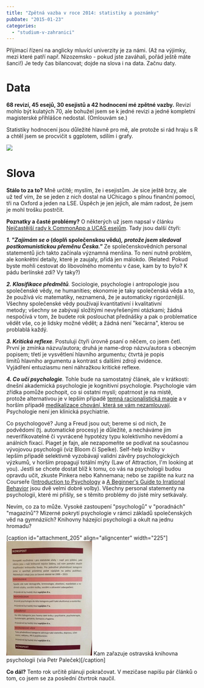 ```yaml
---
title: "Zpětná vazba v roce 2014: statistiky a poznámky"
pubDate: "2015-01-23"
categories: 
  - "studium-v-zahranici"
---
```


Přijímací řízení na anglicky mluvící univerzity je za námi. (Až na výjimky, mezi které patří např. Nizozemsko - pokud jste zaváhali, pořád ještě máte šanci!) Je tedy čas bilancovat; dojde na slova i na data. Začnu daty.

# Data

**68 revizí, 45 esejů, 30 esejistů a 42 hodnocení mé zpětné vazby.** Revizí mohlo být kulatých 70, ale bohužel jsem se k jedné revizi a jedné kompletní magisterské přihlášce nedostal. (Omlouvám se.)

Statistiky hodnocení jsou důležité hlavně pro mě, ale protože si rád hraju s R a chtěl jsem se procvičit s ggplotem, sdílím i grafy.

![](http://simon.podhajsky.net/blog/nextgen-attach_to_post/preview/id--196)

# Slova

**Stálo to za to?** Mně určitě; myslím, že i esejistům. Je sice ještě brzy, ale už teď vím, že se jeden z nich dostal na UChicago s plnou finanční pomocí, tři na Oxford a jeden na LSE. Úspěch je jen jejich, ale mám radost, že jsem je mohl trošku postrčit.

**Poznatky a časté problémy?** O některých už jsem napsal v článku [Nejčastější rady k CommonApp a UCAS esejům](http://simon.podhajsky.net/blog/2014/nejcastejsi-rady-k-commonapp-a-ucas-esejum/ "Nejčastější rady k CommonApp a UCAS esejům"). Tady jsou další čtyři:

**_1\. "Zajímám se o_ (doplň společenskou vědu)_, protože jsem sledoval postkomunistickou přeměnu Česka."_** Ze společenskovědních personal statementů jich takto začínala významná menšina. To není nutně problém, ale konkrétní detaily, které je zaujaly, přidá jen málokdo. (Related: Pokud byste mohli cestovat do libovolného momentu v čase, kam by to bylo? K pádu berlínské zdi? Vy taky?)

_**2\. Klasifikace předmětů**._ Sociologie, psychologie i antropologie jsou společenské vědy, ne humanities; ekonomie je taky společenská věda a to, že používá víc matematiky, neznamená, že je automaticky rigoróznější. Všechny společenské vědy používají kvantitativní i kvalitativní metody; všechny se zabývají složitými nevyřešenými otázkami; žádná nespočívá v tom, že budete rok poslouchat přednášky a pak o problematice vědět vše, co je lidsky možné vědět; a žádná není "kecárna", kterou se problablá každý.

_**3\. Kritická reflexe**._ Postuluji čtyři úrovně psaní o něčem, co jsem četl. První je zmínka názvu/autora; druhá je name-drop názvu/autora s obecným popisem; třetí je vysvětlení hlavního argumentu; čtvrtá je popis limitů hlavního argumentu a kontrast s dalšími zdroji evidence. Vyjádření entuziasmu není náhražkou kritické reflexe.

_**4\. Co učí psychologie**._ Tohle bude na samostatný článek, ale v krátkosti: dnešní akademická psychologie je kognitivní psychologie. Psychologie vám zřídka pomůže pochopit, co si ostatní myslí; opatrnost je na místě, protože alternativou je v lepším případě [temná racionalistická magie](http://lesswrong.com/lw/he/knowing_about_biases_can_hurt_people/) a v horším případě [medikalizace chování, která se vám nezamlouvají](http://the-toast.net/2013/12/04/your-ex-might-not-have-a-personality-disorder/). Psychologie není jen klinická psychiatrie.

Co psychologové? Jung a Freud jsou out; bereme si od nich, že podvědomí (tj. automatické procesy) je důležité, a necháváme jim neverifikovatelné či vyvrácené hypotézy typu kolektivního nevědomí a análních fixací. Piaget je fajn, ale nezapomeňte se podívat na současnou vývojovou psychologii (viz Bloom či Spelke). Self-help knížky v lepším případě selektivně vyzobávají validní závěry psychologických výzkumů, v horším propagují totální mýty (Law of Attraction, I'm looking at you). Jestli se chcete dostat blíž k tomu, co vás na psychologii budou opravdu učit, zkuste Pinkera nebo Kahnemana; nebo se zapište na kurz na Courseře ([Introduction to Psychology](https://www.coursera.org/course/intropsych) a [A Beginner's Guide to Irrational Behavior](http://www.coursetalk.com/coursera/a-beginners-guide-to-irrational-behavior?search_index=1) jsou dvě velmi dobré volby). Všechny personal statementy na psychologii, které mi přišly, se s těmito problémy do jisté míry setkávaly.

Nevím, co za to může. Vysoké zastoupení "psychologů" v "poradnách" "magazínů"? Mizerné pokrytí psychologie v rámci základů společenských věd na gymnáziích? Knihovny házející psychologii a okult na jednu hromadu?

\[caption id="attachment\_205" align="aligncenter" width="225"\][![Kam zařazuje ostravská knihovna psychologii (via Petr Paleček)](images/10898297_10205908034769813_1349510673330359333_n-225x300.jpg)](http://simon.podhajsky.net/blog/wp-content/uploads/2015/01/10898297_10205908034769813_1349510673330359333_n.jpg) Kam zařazuje ostravská knihovna psychologii (via Petr Paleček)\[/caption\]

**Co dál?** Tento rok určitě plánuji pokračovat. V mezičase napíšu pár článků o tom, co jsem se za poslední čtvrtrok naučil.
